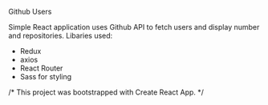 Github Users

Simple React application uses Github API to fetch users and display number and repositories. Libaries used:

- Redux
- axios
- React Router
- Sass for styling

/* This project was bootstrapped with Create React App. */
